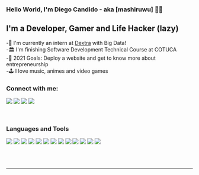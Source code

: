 ### Hello World, I'm Diego Candido - aka [mashiruwu] 🧑‍💻

## I'm a Developer, Gamer and Life Hacker (lazy)

-🏢 I'm currently an intern at [Dextra] with Big Data! <br />
-🏛️ I'm finishing Software Development Technical Course at COTUCA <br />
-🎯 2021 Goals: Deploy a website and get to know more about entrepreneurship <br />
-🕹️ I love music, animes and video games 

### Connect with me:

<img src="https://img.shields.io/badge/candidohdiego@gmail.com-%23D14836.svg?&style=for-the-badge&logo=gmail&logoColor=white" href="candidohdiego@gmail.com">   <a  href="https://www.instagram.com/candidohdiego/"><img src="https://img.shields.io/badge/@candidohdiego-%23E4405F.svg?&style=for-the-badge&logo=instagram&logoColor=white"></a>   <a href="https://www.linkedin.com/in/candidohdiego/"><img src="https://img.shields.io/badge/Diego Candido-%230077B5.svg?&style=for-the-badge&logo=linkedin&logoColor=white" ></a>  <a  href="https://www.youtube.com/channel/UCykbC0qOAACJfaOO2NrEjtg"><img src="https://img.shields.io/badge/mashiruwu-FF0000?style=for-the-badge&logo=youtube&logoColor=white"></a>

<br />

### Languages and Tools

<img src = "https://img.shields.io/badge/Python-3776AB?style=for-the-badge&logo=python&logoColor=white"/>  <img src = "https://img.shields.io/badge/Java-ED8B00?style=for-the-badge&logo=java&logoColor=white"/>  <img src = "https://img.shields.io/badge/MySQL-00000F?style=for-the-badge&logo=mysql&logoColor=white"/>  <img src="https://img.shields.io/badge/HTML5-E34F26?style=for-the-badge&logo=html5&logoColor=white"/>  <img src="https://img.shields.io/badge/CSS3-1572B6?style=for-the-badge&logo=css3&logoColor=white"/>  <img src="https://img.shields.io/badge/JavaScript-323330?style=for-the-badge&logo=javascript&logoColor=F7DF1E"/>  <img src="https://img.shields.io/badge/Android-3DDC84?style=for-the-badge&logo=android&logoColor=white"/>  <img src="https://img.shields.io/badge/Arduino_IDE-00979D?style=for-the-badge&logo=arduino&logoColor=white"/>  <img src="https://img.shields.io/badge/Linux-FCC624?style=for-the-badge&logo=linux&logoColor=black"/>  <img src="https://img.shields.io/badge/Node.js-339933?style=for-the-badge&logo=nodedotjs&logoColor=white"/>  <img src="https://img.shields.io/badge/C%23-239120?style=for-the-badge&logo=c-sharp&logoColor=white"/>  <img src="https://img.shields.io/badge/React-20232A?style=for-the-badge&logo=react&logoColor=61DAFB"/>  <img src="https://img.shields.io/badge/Microsoft-666666?style=for-the-badge&logo=microsoft&logoColor=white"/>

<br />
<br />

---
[Dextra]: https://www.dextra.com.br/
